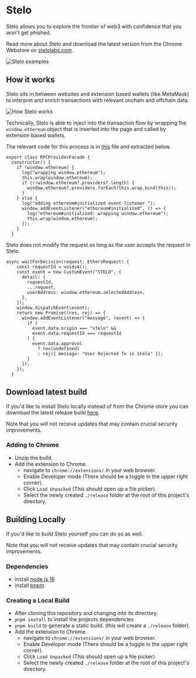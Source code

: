 # Stelo

Stelo allows you to explore the frontier of web3 with confidence that you won't get phished.

Read more about Stelo and download the latest version from the Chrome Webstore on [stelolabs.com](https://stelolabs.com).

![Stelo examples](https://stelolabs.com/lib_miIysDMakpgLLDjI/ujk4ypdfpri65ka7.png?w=1200&h=900&fit=max&dpr=2)

## How it works

Stelo sits in between websites and extension based wallets (like MetaMask) to interpret and enrich transactions with relevant onchain and offchain data.

![How Stelo works](https://q8vzhlrn44mz.umso.co/lib_miIysDMakpgLLDjI/0vig5frjiff03ecf.png?w=1200&h=900&fit=max&dpr=2)

Technically, Stelo is able to inject into the transaction flow by wrapping the `window.ethereum` object that is inserted into the page and called by extension based wallets.

The relevant code for this process is in [this](/src/chromeServices/RPCProviderFacade.ts) file and extracted below.

```
export class RPCProviderFacade {
  constructor() {
    if (window.ethereum) {
      log("wrapping window.ethereum");
      this.wrap(window.ethereum);
      if (!!window.ethereum?.providers?.length) {
        window.ethereum?.providers.forEach(this.wrap.bind(this));
      }
    } else {
      log("adding ethereum#initialized event listener ");
      window.addEventListener("ethereum#initialized", () => {
        log("ethereum#initialized: wrapping window.ethereum");
        this.wrap(window.ethereum);
      });
    }
  }
```

Stelo does not modify the request as long as the user accepts the request in Stelo.

```
async waitForDecision(request: EthersRequest) {
    const requestId = uuidv4();
    const event = new CustomEvent("STELO", {
      detail: {
        requestId,
        ...request,
        userAddress: window.ethereum.selectedAddress,
      },
    });
    window.dispatchEvent(event);
    return new Promise((res, rej) => {
      window.addEventListener("message", (event) => {
        if (
          event.data.origin === "stelo" &&
          event.data.requestId === requestId
        ) {
          event.data.approval
            ? res(undefined)
            : rej({ message: "User Rejected Tx in Stelo" });
        }
      });
    });
  }
```

## Download latest build

If you'd like to install Stelo locally instead of from the Chrome store you can download the latest release build [here](https://github.com/).

Note that you will not receive updates that may contain crucial security improvements.

### Adding to Chrome

- Unzip the build.
- Add the extension to Chrome.
  - navigate to `chrome://extensions/` in your web browser.
  - Enable Developer mode (There should be a toggle in the upper right corner).
  - Click `Load Unpacked` (This should open up a file picker).
  - Select the newly created `./release` folder at the root of this project's directory.

## Building Locally

If you'd like to build Stelo yourself you can do so as well.

Note that you will not receive updates that may contain crucial security improvements.

### Dependencies

- install [node.js 16](https://nodejs.org/ko/blog/release/v16.0.0/)
- install [pnpm](https://pnpm.io/)

### Creating a Local Build

- After cloning this repository and changing into its directory.
- `pnpm install` to install the projects dependencies
- `pnpm build` to generate a static build. (this will create a `./release` folder).
- Add the extension to Chrome.
  - navigate to `chrome://extensions/` in your web browser.
  - Enable Developer mode (There should be a toggle in the upper right corner).
  - Click `Load Unpacked` (This should open up a file picker).
  - Select the newly created `./release` folder at the root of this project's directory.
